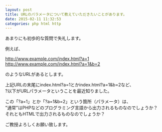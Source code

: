 ```yaml
---
layout: post
title: URLのパラメータについて教えていただきたいことがあります。
date: 2015-02-11 11:32:53
categories: php html http
---
```

<!-- {% raw %} -->
<p>あまりにも初歩的な質問で失礼します。</p>

<p>例えば、</p>

<p><a href="http://www.example.com/index.html?a=1" rel="nofollow">http://www.example.com/index.html?a=1</a><br>
<a href="http://www.example.com/index.html?a=1&amp;b=2" rel="nofollow">http://www.example.com/index.html?a=1&amp;b=2</a></p>

<p>のようなURLがあるとします。</p>

<p>上記URLの末尾にindex.html?a=1とかindex.html?a=1&amp;b=2など、<br>
?以下がURLパラメータということを最近知りました。</p>

<p>この「?a=1」とか「?a=1&amp;b=2」という箇所（パラメータ）は、<br>
"通常"はPHPなどのプログラミング言語から出力されるものなのでしょうか？<br>
それともHTMLで出力されるものなのでしょうか？</p>

<p>ご教授よろしくお願い致します。</p>
<!-- {% endraw %} -->
